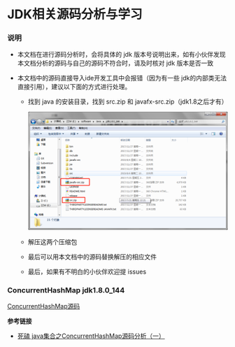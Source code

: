 # JDK相关源码分析与学习
### 说明

- 本文档在进行源码分析时，会将具体的 jdk 版本号说明出来，如有小伙伴发现本文档分析的源码与自己的源码不符合时，请及时核对 jdk 版本是否一致

- 本文档中的源码直接导入ide开发工具中会报错（因为有一些 jdk的内部类无法直接引用），建议以下面的方式进行处理。

  - 找到 java 的安装目录，找到 src.zip 和 javafx-src.zip（jdk1.8之后才有）

    ![1565230498534](./images/jdk.png)

  - 解压这两个压缩包

  - 最后可以用本文档中的源码替换解压的相应文件

  - 最后，如果有不明白的小伙伴欢迎提 issues

### ConcurrentHashMap  jdk1.8.0_144

[ConcurrentHashMap源码](./sources/ConcurrentHashMap.java)

**参考链接**

- [死磕 java集合之ConcurrentHashMap源码分析（一）](https://zhuanlan.zhihu.com/p/62299359)

